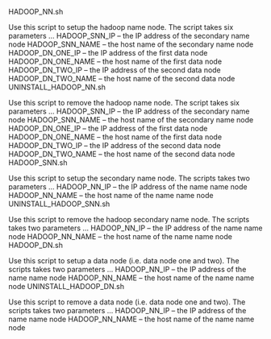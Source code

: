 HADOOP_NN.sh

Use this script to setup the hadoop name node. The script takes six parameters … HADOOP_SNN_IP – the IP address of the secondary name node HADOOP_SNN_NAME – the host name of the secondary name node HADOOP_DN_ONE_IP – the IP address of the first data node HADOOP_DN_ONE_NAME – the host name of the first data node HADOOP_DN_TWO_IP – the IP address of the second data node HADOOP_DN_TWO_NAME – the host name of the second data node
UNINSTALL_HADOOP_NN.sh

Use this script to remove the hadoop name node. The script takes six parameters … HADOOP_SNN_IP – the IP address of the secondary name node HADOOP_SNN_NAME – the host name of the secondary name node HADOOP_DN_ONE_IP – the IP address of the first data node HADOOP_DN_ONE_NAME – the host name of the first data node HADOOP_DN_TWO_IP – the IP address of the second data node HADOOP_DN_TWO_NAME – the host name of the second data node
HADOOP_SNN.sh

Use this script to setup the secondary name node. The scripts takes two parameters … HADOOP_NN_IP – the IP address of the name name node HADOOP_NN_NAME – the host name of the name name node
UNINSTALL_HADOOP_SNN.sh

Use this script to remove the hadoop secondary name node. The scripts takes two parameters … HADOOP_NN_IP – the IP address of the name name node HADOOP_NN_NAME – the host name of the name name node
HADOOP_DN.sh

Use this script to setup a data node (i.e. data node one and two). The scripts takes two parameters … HADOOP_NN_IP – the IP address of the name name node HADOOP_NN_NAME – the host name of the name name node
UNINSTALL_HADOOP_DN.sh

Use this script to remove a data node (i.e. data node one and two). The scripts takes two parameters … HADOOP_NN_IP – the IP address of the name name node HADOOP_NN_NAME – the host name of the name name node
